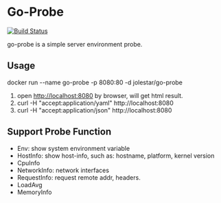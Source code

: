 Go-Probe
=====

[![Build Status](https://travis-ci.org/jolestar/go-probe.svg?branch=master)](https://travis-ci.org/jolestar/go-probe)

go-probe is a simple server environment probe.

## Usage

docker run --name go-probe -p 8080:80 -d jolestar/go-probe

1. open [http://localhost:8080](http://localhost:8080) by browser, will get html result.
2. curl -H "accept:application/yaml" http://localhost:8080
3. curl -H "accept:application/json" http://localhost:8080

## Support Probe Function

* Env: show system environment variable
* HostInfo: show host-info, such as: hostname, platform, kernel version
* CpuInfo
* NetworkInfo: network interfaces
* RequestInfo: request remote addr, headers.
* LoadAvg
* MemoryInfo